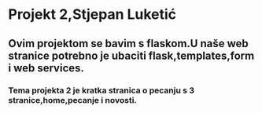 # Projekt 2,Stjepan Luketić
## Ovim projektom se bavim s flaskom.U naše web stranice potrebno je ubaciti flask,templates,form i web services.
### Tema projekta 2 je kratka stranica o pecanju s 3 stranice,home,pecanje i novosti.